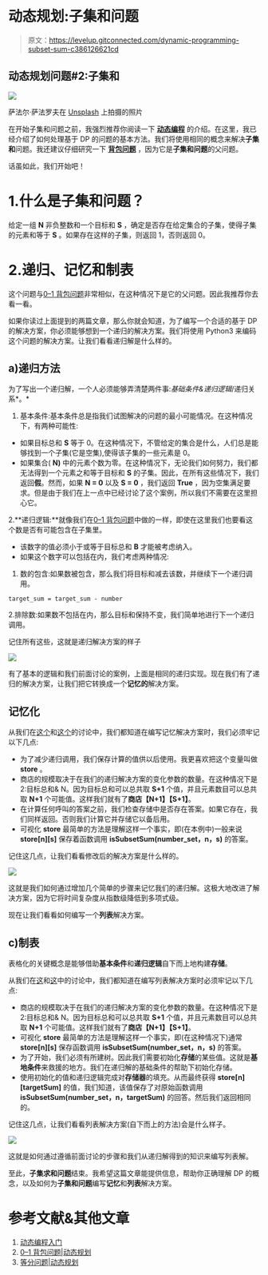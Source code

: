# 动态规划:子集和问题

> 原文：<https://levelup.gitconnected.com/dynamic-programming-subset-sum-c386126621cd>

## 动态规划问题#2:子集和

![](img/8907215a879818c33ce5bded578ba8d0.png)

萨法尔·萨法罗夫在 [Unsplash](https://unsplash.com?utm_source=medium&utm_medium=referral) 上拍摄的照片

在开始子集和问题之前，我强烈推荐你阅读一下 [**动态编程**](https://medium.com/swlh/dynamic-programming-9a5e60fb7245) 的介绍。在这里，我已经介绍了如何处理基于 DP 的问题的基本方法。我们将使用相同的概念来解决**子集和**问题。我还建议仔细研究一下 [**背包问题**](https://medium.com/@tanishqvyas069/dynamic-programming-0-1-knapsack-5af91763b6d5) ，因为它是**子集和问题**的父问题。

话虽如此，我们开始吧！

# 1.什么是子集和问题？

给定一组 **N** 非负整数和一个目标和 **S** ，确定是否存在给定集合的子集，使得子集的元素和等于 **S** 。如果存在这样的子集，则返回 1，否则返回 0。

# 2.递归、记忆和制表

这个问题与[0–1 背包问题](https://medium.com/@tanishqvyas069/dynamic-programming-0-1-knapsack-5af91763b6d5)非常相似，在这种情况下是它的父问题。因此我推荐你去看一看。

如果你读过上面提到的两篇文章，那么你就会知道，为了编写一个合适的基于 DP 的解决方案，你必须能够想到一个递归的解决方案。我们将使用 Python3 来编码这个问题的解决方案。让我们看看递归解是什么样的。

## a)递归方法

为了写出一个递归解，一个人必须能够弄清楚两件事:*基础条件&递归逻辑*/递归关系*。*

1.  基本条件:基本条件总是指我们试图解决的问题的最小可能情况。在这种情况下，有两种可能性:

*   如果目标总和 **S** 等于 0。在这种情况下，不管给定的集合是什么，人们总是能够找到一个子集(它是空集),使得该子集的一些元素是 0。
*   如果集合( **N)** 中的元素个数为零。在这种情况下，无论我们如何努力，我们都无法得到一个元素之和等于目标和 **S** 的子集。因此，在所有这些情况下，我们返回**假**。然而，如果 **N = 0** 以及 **S = 0** ，我们返回 **True** ，因为空集满足要求。但是由于我们在上一点中已经讨论了这个案例，所以我们不需要在这里担心它。

2.**递归逻辑:**就像我们在[0–1 背包问题](https://medium.com/@tanishqvyas069/dynamic-programming-0-1-knapsack-5af91763b6d5)中做的一样，即使在这里我们也要看这个数是否有可能包含在子集里。

*   该数字的值必须小于或等于目标总和 **B** 才能被考虑纳入。
*   如果这个数字可以包括在内，我们考虑两种情况:

1.  数的包含:如果数被包含，那么我们将目标和减去该数，并继续下一个递归调用。

```
target_sum = target_sum - number
```

2.排除数:如果数不包括在内，那么目标和保持不变，我们简单地进行下一个递归调用。

记住所有这些，这就是递归解决方案的样子

![](img/59acc2933f7f404a30e8ae4e70b277d5.png)

有了基本的逻辑和我们前面讨论的案例，上面是相同的递归实现。现在我们有了递归的解决方案，让我们把它转换成一个**记忆的**解决方案。

## 记忆化

从我们在[这个](https://medium.com/swlh/dynamic-programming-9a5e60fb7245)和[这个](https://medium.com/@tanishqvyas069/dynamic-programming-0-1-knapsack-5af91763b6d5)的讨论中，我们都知道在编写记忆解决方案时，我们必须牢记以下几点:

*   为了减少递归调用，我们保存计算的值供以后使用。我更喜欢把这个变量叫做 **store** 。
*   商店的规模取决于在我们的递归解决方案的变化参数的数量。在这种情况下是 2:目标总和& N。因为目标总和可以总共取 **S+1** 个值，并且元素数目可以总共取 **N+1** 个可能值。这样我们就有了**商店【N+1】【S+1】**。
*   在计算任何呼叫的答案之前，我们检查存储中是否存在答案。如果它存在，我们同样返回。否则我们计算它并存储它以备后用。
*   可视化 **store** 最简单的方法是理解这样一个事实，即(在本例中)一般来说 **store[n][s]** 保存着函数调用 **isSubsetSum(number_set，n，s)** 的答案。

记住这几点，让我们看看修改后的解决方案是什么样的。

![](img/af66a7e7e7dc0147039355ad23407965.png)

这就是我们如何通过增加几个简单的步骤来记忆我们的递归解。这极大地改进了解决方案，因为它将时间复杂度从指数级降低到多项式级。

现在让我们看看如何编写一个**列表**解决方案。

## c)制表

表格化的关键概念是能够借助**基本条件**和**递归逻辑**自下而上地构建**存储**。

从我们在[这](https://medium.com/swlh/dynamic-programming-9a5e60fb7245)和[这](https://medium.com/@tanishqvyas069/dynamic-programming-0-1-knapsack-5af91763b6d5)中的讨论中，我们都知道在编写列表解决方案时必须牢记以下几点:

*   商店的规模取决于在我们的递归解决方案的变化参数的数量。在这种情况下是 2:目标总和& N。因为目标总和可以总共取 **S+1** 个值，并且元素数目可以总共取 **N+1** 个可能值。这样我们就有了**商店【N+1】【S+1】**。
*   可视化 **store** 最简单的方法是理解这样一个事实，即(在这种情况下)通常 **store[n][s]** 保存函数调用 **isSubsetSum(number_set，n，s)** 的答案。
*   为了开始，我们必须有所建树。因此我们需要初始化**存储**的某些值。这就是**基地条件**来救援的地方。我们在递归解的基础条件的帮助下初始化存储。
*   使用初始化的值和递归逻辑完成对**存储器**的填充。从而最终获得 **store[n][targetSum]** 的值，我们知道，该值保存了对原始函数调用 **isSubsetSum(number_set，n，targetSum)** 的回答。然后我们返回相同的。

记住这几点，让我们看看列表解决方案(自下而上的方法)会是什么样子。

![](img/7746f7393b03017031b7196fceaf3e9c.png)

这就是如何通过遵循前面讨论的步骤和我们从递归解得到的知识来编写列表解。

至此，**子集求和问题**结束。我希望这篇文章能提供信息，帮助你正确理解 DP 的概念，以及如何为**子集和问题**编写**记忆**和**列表**解决方案。

# **参考文献&其他文章**

1.  [动态编程入门](https://medium.com/swlh/dynamic-programming-9a5e60fb7245)
2.  [0–1 背包问题|动态规划](https://medium.com/@tanishqvyas069/dynamic-programming-0-1-knapsack-5af91763b6d5)
3.  [等分问题|动态规划](https://tanishqvyas069.medium.com/dynamic-programming-equal-sum-partition-problem-b5059caf46bb)
